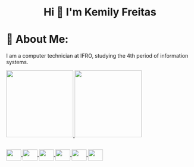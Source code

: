 <h1 align="center">Hi 👋 I'm Kemily Freitas</h1>

# 💫 About Me:
I am a computer technician at IFRO, studying the 4th period of information systems.

 <div>
  <a href="https://github.com/Kemilyf">
  <img height="180em" src="https://github-readme-stats.vercel.app/api?username=Kemilyf&show_icons=true&theme=dark&include_all_commits=true&count_private=true"/>
  <img height="180em" src="https://github-readme-stats.vercel.app/api/top-langs/?username=kemilyf&layout=donut"/>
</div>
   
##   

<div>
    <img align="center" height="30" width="40" src="https://cdn.jsdelivr.net/gh/devicons/devicon@latest/icons/python/python-original.svg" />
    <img align="center" height="30" width="40" src="https://cdn.jsdelivr.net/gh/devicons/devicon@latest/icons/c/c-original.svg" />
    <img align="center" height="30" width="40" src="https://cdn.jsdelivr.net/gh/devicons/devicon@latest/icons/cplusplus/cplusplus-original.svg" />
    <img align="center" height="30" width="40" src="https://cdn.jsdelivr.net/gh/devicons/devicon@latest/icons/html5/html5-original.svg" />
    <img align="center" height="30" width="40"  src="https://cdn.jsdelivr.net/gh/devicons/devicon@latest/icons/css3/css3-original.svg" />
    <img align="center" height="30" width="40" src="https://cdn.jsdelivr.net/gh/devicons/devicon@latest/icons/mysql/mysql-original.svg" />
</div>

